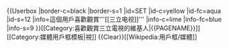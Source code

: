 {{Userbox
  |border-c=black
  |border-s=1
  |id=SET
  |id-c=yellow
  |id-fc=aqua
  |id-s=12
  |info=這個用戶喜歡觀賞'''[[三立电视]]'''
  |info-c=lime
  |info-fc=blue
  |info-s=9
}}<includeonly>[[Category:喜歡觀賞三立電視的維基人|{{PAGENAME}}]]</includeonly><noinclude>
[[Category:媒體用戶框模板|視]]
</noinclude><noinclude>{{Clear}}[[Wikipedia:用戶框/媒體]]</noinclude>